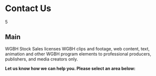 # Contact Us

5

## Main

WGBH Stock Sales licenses WGBH clips and footage, web content,
text, animation and other WGBH program elements to professional
producers, publishers, and media creators only.

**Let us know how we can help you. Please select an area below:**
